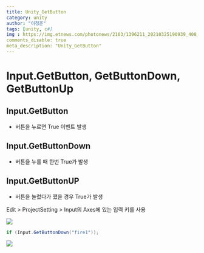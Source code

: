 ```yaml
---
title: Unity_GetButton
category: unity
author: "이정훈"
tags: [unity, c#]
img : https://img.etnews.com/photonews/2103/1396211_20210325190939_408_0012.jpg
comments_disable: true
meta_description: "Unity_GetButton"
---
```


# Input.GetButton, GetButtonDown, GetButtonUp

## Input.GetButton
- 버튼을 누르면 True 이벤트 발생

## Input.GetButtonDown
- 버튼을 누를 때 한번 True가 발생

## Input.GetButtonUP
- 버튼을 눌렀다가 땠을 경우 True가 발생

Edit > ProjectSetting > Input의 Axes에 있는 입력 키를 사용

![](https://i.imgur.com/oLBvUcx.png)

```c#
if (Input.GetButtonDown("fire1"));
```


![](https://i.imgur.com/Y76dIob.png)

